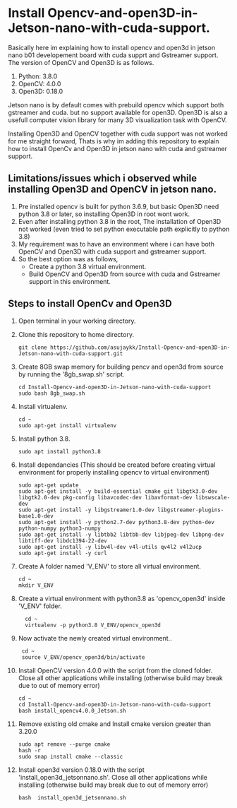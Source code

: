 # Install Opencv-and-open3D-in-Jetson-nano-with-cuda-support.
Basically here im explaining how to install opencv and open3d in jetson nano b01 developement board with cuda supprt and Gstreamer support.
The version of OpenCV and Open3D is as follows. 
   1. Python: 3.8.0 
   2. OpenCV: 4.0.0
   3. Open3D: 0.18.0

Jetson nano is by default comes with prebuild opencv which support both gstreamer and cuda. but no support available for open3D.
Open3D is also a usefull computer vision library for many 3D visualization task with OpenCV.

Installing Open3D and OpenCV together with cuda support was not worked for me straight forward, Thats is why im adding this repository to explain how to install OpenCv and Open3D in jetson nano with cuda and gstreamer support.

## Limitations/issues which i observed while installing Open3D and OpenCV in jetson nano.
1. Pre installed opencv is built for python 3.6.9, but basic Open3D need python 3.8 or later, so installing Open3D in root wont work.
2. Even after installing python 3.8 in the root, The installation of Open3D not worked (even tried to set python executable path explicitly to python 3.8)
3. My requirement was to have an environment where i can have both OpenCV and Open3D with cuda support and gstreamer support.
4. So the best option was as follows,
   * Create a python 3.8 virtual environment.
   * Build OpenCV and Open3D from source with cuda and Gstreamer support in this environment.
  
## Steps to install OpenCv and Open3D
1. Open terminal in your working directory.
2. Clone this repository to home directory.

       git clone https://github.com/asujaykk/Install-Opencv-and-open3D-in-Jetson-nano-with-cuda-support.git

3. Create 8GB swap memory for building pencv and open3d from source by running the '8gb_swap.sh' script.

       cd Install-Opencv-and-open3D-in-Jetson-nano-with-cuda-support
       sudo bash 8gb_swap.sh
4. Install virtualenv.

       cd ~
       sudo apt-get install virtualenv
5. Install python 3.8.

       sudo apt install python3.8
6. Install dependancies (This should be created before creating virtual environment for properly installing opencv to virtual environment)

       sudo apt-get update
       sudo apt-get install -y build-essential cmake git libgtk3.0-dev libgtk2.0-dev pkg-config libavcodec-dev libavformat-dev libswscale-dev
       sudo apt-get install -y libgstreamer1.0-dev libgstreamer-plugins-base1.0-dev
       sudo apt-get install -y python2.7-dev python3.8-dev python-dev python-numpy python3-numpy
       sudo apt-get install -y libtbb2 libtbb-dev libjpeg-dev libpng-dev libtiff-dev libdc1394-22-dev
       sudo apt-get install -y libv4l-dev v4l-utils qv4l2 v4l2ucp
       sudo apt-get install -y curl
7.  Create A folder named 'V_ENV' to store all virtual environment.

        cd ~
        mkdir V_ENV
8. Create a virtual environment with python3.8 as 'opencv_open3d' inside 'V_ENV' folder.

         cd ~
         virtualenv -p python3.8 V_ENV/opencv_open3d
9. Now activate the newly created virtual environment..
   
        cd ~
        source V_ENV/opencv_open3d/bin/activate
   
10. Install OpenCV version 4.0.0 with the script from the cloned folder.
    Close all other applications while installing (otherwise build may break due to out of memory error)

        cd ~
        cd Install-Opencv-and-open3D-in-Jetson-nano-with-cuda-support
        bash install_opencv4.0.0_Jetson.sh
    
11. Remove existing old cmake and Install cmake version greater than 3.20.0

        sudo apt remove --purge cmake
        hash -r
        sudo snap install cmake --classic
        
12. Install open3d version 0.18.0 with the script 'install_open3d_jetsonnano.sh'.
    Close all other applications while installing (otherwise build may break due to out of memory error)
    
        bash  install_open3d_jetsonnano.sh

        
     
 
